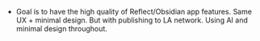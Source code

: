 - Goal is to have the high quality of Reflect/Obsidian app features. Same UX + minimal design. But with publishing to LA network. Using AI and minimal design throughout.

